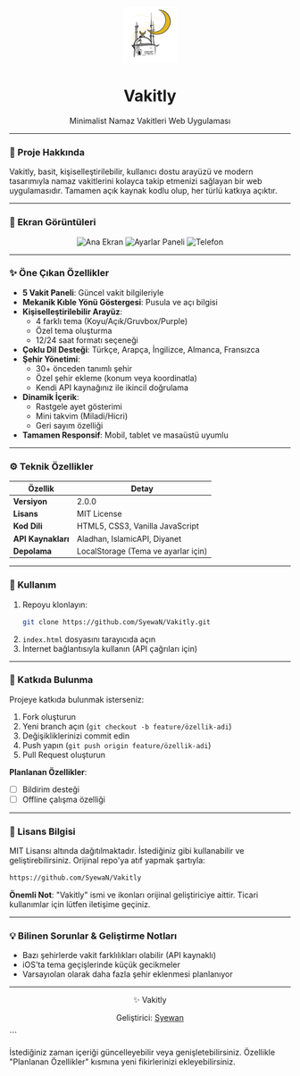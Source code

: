 
<p align="center">
  <img src="icon.png" width="100" alt="Vakitly Logo">
  <h1 align="center">Vakitly</h1>
  <p align="center">Minimalist Namaz Vakitleri Web Uygulaması</p>
</p>

---

### 🌙 Proje Hakkında
Vakitly, basit, kişiselleştirilebilir, kullanıcı dostu arayüzü ve modern tasarımıyla namaz vakitlerini kolayca takip etmenizi sağlayan bir web uygulamasıdır. Tamamen açık kaynak kodlu olup, her türlü katkıya açıktır.

---

### 📱 Ekran Görüntüleri
<div align="center">
  <img src="ss1.jpg" width="30%" alt="Ana Ekran">
  <img src="ss2.jpg" width="30%" alt="Ayarlar Paneli">
  <img src="ss3.jpg" width="30%" alt="Telefon">
</div>

---

### ✨ Öne Çıkan Özellikler
- **5 Vakit Paneli**: Güncel vakit bilgileriyle
- **Mekanik Kıble Yönü Göstergesi**: Pusula ve açı bilgisi
- **Kişiselleştirilebilir Arayüz**:
  - 4 farklı tema (Koyu/Açık/Gruvbox/Purple)
  - Özel tema oluşturma
  - 12/24 saat formatı seçeneği
- **Çoklu Dil Desteği**: Türkçe, Arapça, İngilizce, Almanca, Fransızca
- **Şehir Yönetimi**:
  - 30+ önceden tanımlı şehir
  - Özel şehir ekleme (konum veya koordinatla)
  - Kendi API kaynağınız ile ikincil doğrulama
- **Dinamik İçerik**:
  - Rastgele ayet gösterimi
  - Mini takvim (Miladi/Hicri)
  - Geri sayım özelliği
- **Tamamen Responsif**: Mobil, tablet ve masaüstü uyumlu

---

### ⚙️ Teknik Özellikler
| Özellik | Detay |
|---------|-------|
| **Versiyon** | 2.0.0 |
| **Lisans** | MIT License |
| **Kod Dili** | HTML5, CSS3, Vanilla JavaScript |
| **API Kaynakları** | Aladhan, IslamicAPI, Diyanet |
| **Depolama** | LocalStorage (Tema ve ayarlar için) |

---

### 🚀 Kullanım
1. Repoyu klonlayın:
   ```bash
   git clone https://github.com/SyewaN/Vakitly.git
   ```
2. `index.html` dosyasını tarayıcıda açın
3. İnternet bağlantısıyla kullanın (API çağrıları için)

---

### 🌱 Katkıda Bulunma
Projeye katkıda bulunmak isterseniz:
1. Fork oluşturun
2. Yeni branch açın (`git checkout -b feature/özellik-adi`)
3. Değişikliklerinizi commit edin
4. Push yapın (`git push origin feature/özellik-adi`)
5. Pull Request oluşturun

**Planlanan Özellikler**:
- [ ] Bildirim desteği
- [ ] Offline çalışma özelliği

---

### 📜 Lisans Bilgisi
MIT Lisansı altında dağıtılmaktadır. İstediğiniz gibi kullanabilir ve geliştirebilirsiniz. Orijinal repo'ya atıf yapmak şartıyla:
```markdown
https://github.com/SyewaN/Vakitly
```

**Önemli Not**: "Vakitly" ismi ve ikonları orijinal geliştiriciye aittir. Ticari kullanımlar için lütfen iletişime geçiniz.

---

### 💡 Bilinen Sorunlar & Geliştirme Notları
- Bazı şehirlerde vakit farklılıkları olabilir (API kaynaklı)
- iOS'ta tema geçişlerinde küçük gecikmeler
- Varsayıolan olarak daha fazla şehir eklenmesi planlanıyor

---

<div align="center">
  <p>✨ Vakitly </p>
  <p>Geliştirici: <a href="https://github.com/SyewaN">Syewan</a></p>
</div>
```

İstediğiniz zaman içeriği güncelleyebilir veya genişletebilirsiniz. Özellikle "Planlanan Özellikler" kısmına yeni fikirlerinizi ekleyebilirsiniz.
